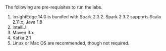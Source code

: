 

The following are pre-requisites to run the labs.

1. InsightEdge 14.0 is bundled with Spark 2.3.2. Spark 2.3.2 supports Scala 2.11.x, Java 1.8
1. IntelliJ
1. Maven 3.x
1. Kafka 2.1
1. Linux or Mac OS are recommended, though not required.
